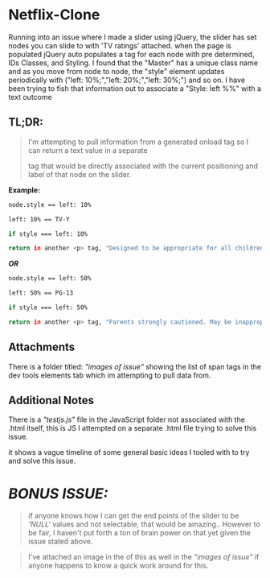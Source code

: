 # Netflix-Clone

Running into an issue where I made a slider using jQuery, the slider has set nodes you can slide to with 'TV ratings' attached. when the page is populated jQuery auto populates a <span> tag for each node with pre determined, IDs Classes, and Styling. I found that the "Master" <span> has a unique class name and as you move from node to node, the "style" element updates periodically with ("left: 10%;","left: 20%;","left: 30%;") and so on. I have been trying to fish that information out to associate a "Style: left %%" with a text outcome

## TL;DR:
>I'm attempting to pull information from a generated onload <span> tag so I can return a text value in a separate <p> tag that would be directly associated with the current positioning and label of that node on the slider.


**Example:**

```bash
node.style == left: 10%

left: 10% == TV-Y

if style === left: 10%

return in another <p> tag, "Designed to be appropriate for all children"
```

***OR***

```bash
node.style == left: 50%

left: 50% == PG-13

if style === left: 50%

return in another <p> tag, "Parents strongly cautioned. May be inappropriate for ages 12 and under"
```



## Attachments

There is a folder titled: *"images of issue"* showing the list of span tags in the dev tools elements tab which im attempting to pull data from.

## Additional Notes

There is a *"testjs.js"* file in the JavaScript folder not associated with the .html itself, this is JS I attempted on a separate .html file trying to solve this issue.

it shows a vague timeline of some general basic ideas I tooled with to try and solve this issue.

# *BONUS ISSUE:*

>if anyone knows how I can get the end points of the slider to be *'NULL'* values and not selectable, that would be amazing.. However to be fair, I haven't put forth a ton of brain power on that yet given the issue stated above. 

>I've attached an image in the of this as well in the *"images of issue"* if anyone happens to know a quick work around for this.